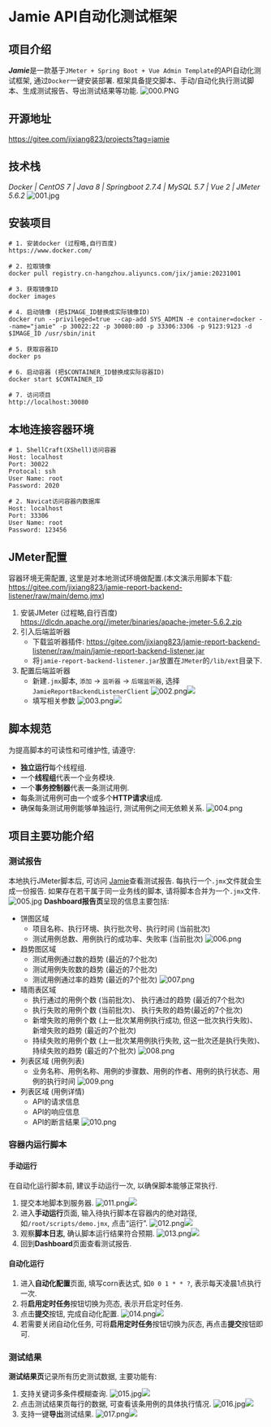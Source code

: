 # Jamie API自动化测试框架
## 项目介绍
***Jamie***是一款基于`JMeter + Spring Boot + Vue Admin Template`的API自动化测试框架, 通过`Docker`一键安装部署. 框架具备提交脚本、手动/自动化执行测试脚本、生成测试报告、导出测试结果等功能.
![000.PNG](src%2Fassets%2FREADME%2F000.PNG)
## 开源地址
https://gitee.com/jixiang823/projects?tag=jamie
## 技术栈
*Docker | CentOS 7 | Java 8 | Springboot 2.7.4 | MySQL 5.7 | Vue 2 | JMeter 5.6.2*
![001.jpg](src%2Fassets%2FREADME%2F001.jpg)
## 安装项目
```log
# 1. 安装docker (过程略,自行百度)
https://www.docker.com/

# 2. 拉取镜像
docker pull registry.cn-hangzhou.aliyuncs.com/jix/jamie:20231001

# 3. 获取镜像ID
docker images

# 4. 启动镜像 (把$IMAGE_ID替换成实际镜像ID)
docker run --privileged=true --cap-add SYS_ADMIN -e container=docker --name="jamie" -p 30022:22 -p 30080:80 -p 33306:3306 -p 9123:9123 -d  $IMAGE_ID /usr/sbin/init

# 5. 获取容器ID
docker ps

# 6. 启动容器 (把$CONTAINER_ID替换成实际容器ID)
docker start $CONTAINER_ID

# 7. 访问项目
http://localhost:30080
```

## 本地连接容器环境
```log
# 1. ShellCraft(XShell)访问容器
Host: localhost
Port: 30022
Protocal: ssh
User Name: root
Password: 2020

# 2. Navicat访问容器内数据库
Host: localhost
Port: 33306
User Name: root
Password: 123456
```

## JMeter配置
容器环境无需配置, 这里是对本地测试环境做配置.(本文演示用脚本下载: https://gitee.com/jixiang823/jamie-report-backend-listener/raw/main/demo.jmx)
1. 安装JMeter (过程略,自行百度)
   https://dlcdn.apache.org//jmeter/binaries/apache-jmeter-5.6.2.zip
2. 引入后端监听器
   * 下载监听器插件: https://gitee.com/jixiang823/jamie-report-backend-listener/raw/main/jamie-report-backend-listener.jar
   * 将`jamie-report-backend-listener.jar`放置在`JMeter`的`/lib/ext`目录下.
3. 配置后端监听器
    * 新建`.jmx`脚本, `添加` -> `监听器` -> `后端监听器`, 选择 `JamieReportBackendListenerClient`
      ![002.png](src%2Fassets%2FREADME%2F002.png)![](image.png)<!-- {"width":679} -->
    * 填写相关参数
      ![003.png](src%2Fassets%2FREADME%2F003.png)![](image%202.png)
## 脚本规范
为提高脚本的可读性和可维护性, 请遵守:
* **独立运行**每个线程组.
* 一个**线程组**代表一个业务模块.
* 一个**事务控制器**代表一条测试用例.
* 每条测试用例可由一个或多个**HTTP请求**组成.
* 确保每条测试用例能够单独运行, 测试用例之间无依赖关系.
![004.png](src%2Fassets%2FREADME%2F004.png)
## 项目主要功能介绍
### 测试报告
本地执行JMeter脚本后, 可访问 [Jamie](http://localhost:30080/#/dashboard)查看测试报告. 每执行一个`.jmx`文件就会生成一份报告. 如果存在若干属于同一业务线的脚本, 请将脚本合并为一个`.jmx`文件.
![005.jpg](src%2Fassets%2FREADME%2F005.jpg)
**Dashboard报告页**呈现的信息主要包括:
* 饼图区域
   * 项目名称、执行环境、执行批次号、执行时间 (当前批次)
   * 测试用例总数、用例执行的成功率、失败率 (当前批次)
     ![006.png](src%2Fassets%2FREADME%2F006.png)
* 趋势图区域
   * 测试用例通过数的趋势 (最近的7个批次)
   * 测试用例失败数的趋势 (最近的7个批次)
   * 测试用例通过率的趋势 (最近的7个批次)
     ![007.png](src%2Fassets%2FREADME%2F007.png)
* 晴雨表区域
   * 执行通过的用例个数  (当前批次)、 执行通过的趋势 (最近的7个批次)
   * 执行失败的用例个数  (当前批次)、 执行失败的趋势(最近的7个批次)
   * 新增失败的用例个数 (上一批次某用例执行成功, 但这一批次执行失败)、 新增失败的趋势 (最近的7个批次)
   * 持续失败的用例个数 (上一批次某用例执行失败, 这一批次还是执行失败)、 持续失败的趋势 (最近的7个批次)
     ![008.png](src%2Fassets%2FREADME%2F008.png)
* 列表区域 (用例列表)
   * 业务名称、用例名称、用例的步骤数、用例的作者、用例的执行状态、用例的执行时间
     ![009.png](src%2Fassets%2FREADME%2F009.png)
* 列表区域 (用例详情)
   * API的请求信息
   * API的响应信息
   * API的断言结果
     ![010.png](src%2Fassets%2FREADME%2F010.png)
### 容器内运行脚本
#### 手动运行
在自动化运行脚本前, 建议手动运行一次, 以确保脚本能够正常执行.
1. 提交本地脚本到服务器.
   ![011.png](src%2Fassets%2FREADME%2F011.png)![](image%2016.png)
2. 进入**手动运行**页面, 输入待执行脚本在容器内的绝对路径, 如`/root/scripts/demo.jmx`, 点击“运行”.
   ![012.png](src%2Fassets%2FREADME%2F012.png)![](image%203.png)
3. 观察**脚本日志**, 确认脚本运行结果符合预期.
   ![013.png](src%2Fassets%2FREADME%2F013.png)![](image%204.png)
4. 回到**Dashboard**页面查看测试报告.

#### 自动化运行
1. 进入**自动化配置**页面, 填写corn表达式, 如`0 0 1 * * ?`, 表示每天凌晨1点执行一次.
2. 将**启用定时任务**按钮切换为亮态, 表示开启定时任务.
3. 点击**提交**按钮, 完成自动化配置.
   ![014.png](src%2Fassets%2FREADME%2F014.png)![](image%206.png)<!-- {"width":641} -->
4. 若需要关闭自动化任务, 可将**启用定时任务**按钮切换为灰态, 再点击**提交**按钮即可.

### 测试结果
**测试结果页**记录所有历史测试数据, 主要功能有:
1. 支持关键词多条件模糊查询.
   ![015.jpg](src%2Fassets%2FREADME%2F015.jpg)![](image%207.png)
2. 点击测试结果页每行的数据, 可查看该条用例的具体执行情况.
   ![016.jpg](src%2Fassets%2FREADME%2F016.jpg)![](image%209.png)
3. 支持一键**导出**测试结果.
   ![017.png](src%2Fassets%2FREADME%2F017.png)![](image%208.png)
